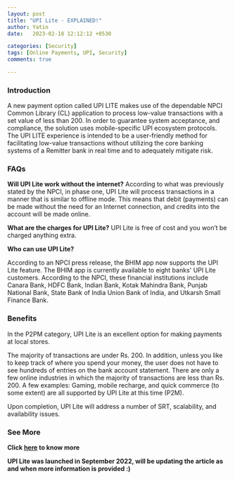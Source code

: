 ```yaml
---
layout: post
title: "UPI Lite - EXPLAINED!"
author: Yatin
date:   2023-02-18 12:12:12 +0530

categories: [Security]
tags: [Online Payments, UPI, Security] 
comments: true

---
```


### Introduction

A new payment option called UPI LITE makes use of the dependable NPCI Common Library (CL) application to process low-value transactions with a set value of less than 200. In order to guarantee system acceptance, and compliance, the solution uses mobile-specific UPI ecosystem protocols. The UPI LITE experience is intended to be a user-friendly method for facilitating low-value transactions without utilizing the core banking systems of a Remitter bank in real time and to adequately mitigate risk.
<!--more-->

### FAQs

**Will UPI Lite work without the internet?**
According to what was previously stated by the NPCI, in phase one, UPI Lite will process transactions in a manner that is similar to offline mode. This means that debit (payments) can be made without the need for an Internet connection, and credits into the account will be made online.

**What are the charges for UPI Lite?**
UPI Lite is free of cost and you won’t be charged anything extra. 

**Who can use UPI Lite?**

According to an NPCI press release, the BHIM app now supports the UPI Lite feature. The BHIM app is currently available to eight banks' UPI Lite customers. According to the NPCI, these financial institutions include Canara Bank, HDFC Bank, Indian Bank, Kotak Mahindra Bank, Punjab National Bank, State Bank of India Union Bank of India, and Utkarsh Small Finance Bank.

### Benefits

In the P2PM category, UPI Lite is an excellent option for making payments at local stores.

The majority of transactions are under Rs. 200. In addition, unless you like to keep track of where you spend your money, the user does not have to see hundreds of entries on the bank account statement. There are only a few online industries in which the majority of transactions are less than Rs. 200. A few examples: Gaming, mobile recharge, and quick commerce (to some extent) are all supported by UPI Lite at this time (P2M).

Upon completion, UPI Lite will address a number of SRT, scalability, and availability issues.

### See More

**Click [here](https://www.npci.org.in/what-we-do/upi-lite/product-overview) to know more**

**UPI Lite was launched in September 2022, will be updating the article as and when more information is provided :)**